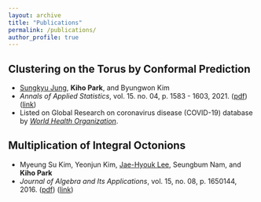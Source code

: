 ```yaml
---
layout: archive
title: "Publications"
permalink: /publications/
author_profile: true
---
```


## **Clustering on the Torus by Conformal Prediction**
* [Sungkyu Jung](http://jung.snu.ac.kr/), **Kiho Park**, and Byungwon Kim
* *Annals of Applied Statistics*, vol. 15. no. 04, p. 1583 - 1603, 2021. ([pdf](http://academicpages.github.io/files/paper2.pdf)) ([link](https://projecteuclid.org/journals/annals-of-applied-statistics/volume-15/issue-4/Clustering-on-the-torus-by-conformal-prediction/10.1214/21-AOAS1459.short))
* Listed on Global Research on coronavirus disease (COVID-19) database by [*World Health Organization*](https://search.bvsalud.org/global-literature-on-novel-coronavirus-2019-ncov/resource/en/covidwho-1581941). 

## **Multiplication of Integral Octonions**
* Myeung Su Kim, Yeonjun Kim, [Jae-Hyouk Lee](http://home.ewha.ac.kr/jaehyouk/), Seungbum Nam, and **Kiho Park**
* *Journal of Algebra and Its Applications*, vol. 15, no. 08, p. 1650144, 2016. ([pdf](http://academicpages.github.io/files/paper1.pdf)) ([link](https://www.worldscientific.com/doi/abs/10.1142/S0219498816501449))

<!--
{% for post in site.publications reversed %}
  {% include archive-single.html %}
{% endfor %}
-->
